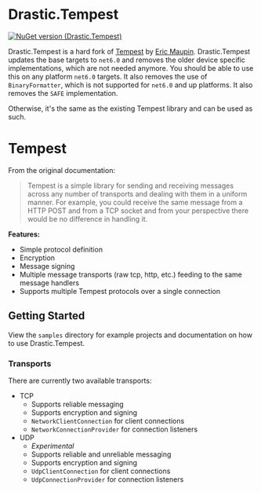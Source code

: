 # Drastic.Tempest

[![NuGet version (Drastic.Tempest)](https://img.shields.io/nuget/v/Drastic.Tempest.svg?style=flat-square)](https://www.nuget.org/packages/Drastic.Tempest/)

Drastic.Tempest is a hard fork of [Tempest](https://github.com/ermau/Tempest) by [Eric Maupin](https://github.com/ermau). Drastic.Tempest updates the base targets to `net6.0` and removes the older device specific implementations, which are not needed anymore. You should be able to use this on any platform `net6.0` targets. It also removes the use of `BinaryFormatter`, which is not supported for `net6.0` and up platforms. It also removes the `SAFE` implementation.

Otherwise, it's the same as the existing Tempest library and can be used as such.

# Tempest

From the original documentation:

> Tempest is a simple library for sending and receiving messages across
any number of transports and dealing with them in a uniform manner. For
example, you could receive the same message from a HTTP POST and from a
TCP socket and from your perspective there would be no difference in
handling it.

**Features:**

 - Simple protocol definition
 - Encryption
 - Message signing
 - Multiple message transports (raw tcp, http, etc.) feeding to the same
   message handlers
 - Supports multiple Tempest protocols over a single connection

## Getting Started

View the `samples` directory for example projects and documentation on how to use Drastic.Tempest.

### Transports
There are currently two available transports:

 - TCP
   - Supports reliable messaging
   - Supports encryption and signing
   - `NetworkClientConnection` for client connections
   - `NetworkConnectionProvider` for connection listeners
 - UDP
   - _Experimental_
   - Supports reliable and unreliable messaging
   - Supports encryption and signing
   - `UdpClientConnection` for client connections
   - `UdpConnectionProvider` for connection listeners

